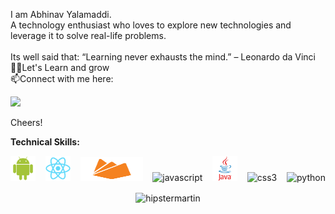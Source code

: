 I am Abhinav Yalamaddi.<br>A technology enthusiast who loves to explore new technologies and leverage it to solve real-life problems.<br /><br>
Its well said that:
“Learning never exhausts the mind.” – Leonardo da Vinci <br />
👨‍💻Let's Learn and grow<br />
 📫Connect with me here:<br />
 <p>
  <a href="https://www.linkedin.com/in/abhinav-yalamaddi-6b3036182/">
    <img src="https://img.shields.io/badge/abhinav-yalamaddi-6b3036182?style=flat&logo=linkedin">
  </a> 
</p>

Cheers!

<div>
  <b>Technical Skills: </b>
  <p align="center">
  <img src=https://github.com/devicons/devicon/blob/master/icons/android/android-original.svg alt=android width="40" height="40"/> &nbsp&nbsp
  <img src=https://github.com/devicons/devicon/blob/master/icons/react/react-original.svg alt=react width="40" height="40"/> &nbsp&nbsp
  <img src=https://github.com/devicons/devicon/blob/master/icons/firebase/firebase-plain.svg alt=firebase width="100" height="38"/> &nbsp&nbsp
  <img src=https://devicons.github.io/devicon/devicon.git/icons/javascript/javascript-original.svg alt=javascript width="40" height="40"/> &nbsp&nbsp 
  <img src=https://github.com/devicons/devicon/blob/master/icons/java/java-original-wordmark.svg alt=java width="40" height="40"/> &nbsp&nbsp
  <img src=https://devicons.github.io/devicon/devicon.git/icons/css3/css3-original-wordmark.svg alt=css3 width="40" height="40"/> &nbsp&nbsp
  <img src=https://www.python.org/static/community_logos/python-logo-generic.svg alt=python width="100" height="38"/>
</p>
</div>

<p align="center">
  <img align="center" src="https://github-readme-stats.vercel.app/api?username=hipstermartin&show_icons=true" alt="hipstermartin" />
</p>
